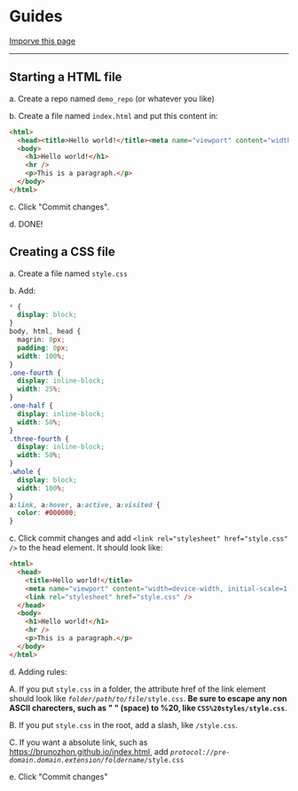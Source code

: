 # Guides

[Imporve this page](https://github.com/Brunozhon/guides/edit/gh-pages/index.md)

<hr>

## Starting a HTML file

a. Create a repo named `demo_repo` (or whatever you like)

b. Create a file named `index.html` and put this content in:
```html
<html>
  <head><title>Hello world!</title><meta name="viewport" content="width=device-width, initial-scale=1.0" /></head>
  <body>
    <h1>Hello world!</h1>
    <hr />
    <p>This is a paragraph.</p>
  </body>
</html>
```
c. Click "Commit changes".

d. DONE!

## Creating a CSS file

a. Create a file named `style.css`

b. Add:
```css
* {
  display: block;
}
body, html, head {
  magrin: 0px;
  padding: 0px;
  width: 100%;
}
.one-fourth {
  display: inline-block;
  width: 25%;
}
.one-half {
  display: inline-block;
  width: 50%;
}
.three-fourth {
  display: inline-block;
  width: 50%;
}
.whole {
  display: block;
  width: 100%;
}
a:link, a:hover, a:active, a:visited {
  color: #000000;
}
```
c. Click commit changes and add `<link rel="stylesheet" href="style.css" />` to the head element. It should look like:
```html
<html>
  <head>
    <title>Hello world!</title>
    <meta name="viewport" content="width=device-width, initial-scale=1.0" />
    <link rel="stylesheet" href="style.css" />
  </head>
  <body>
    <h1>Hello world!</h1>
    <hr />
    <p>This is a paragraph.</p>
  </body>
</html>
```
d. Adding rules:

   A. If you put `style.css` in a folder, the attribute href of the link element should look like *`folder/path/to/file/`*`style.css`. **Be sure to escape any non ASCII charecters, such as " " (space) to %20, like `CSS%20styles/style.css`**.
   
   B. If you put `style.css` in the root, add a slash, like `/style.css`.
   
   C. If you want a absolute link, such as https://brunozhon.github.io/index.html, add *`protocol://pre-domain.domain.extension/foldername/`*`style.css`
   
e. Click "Commit changes"
